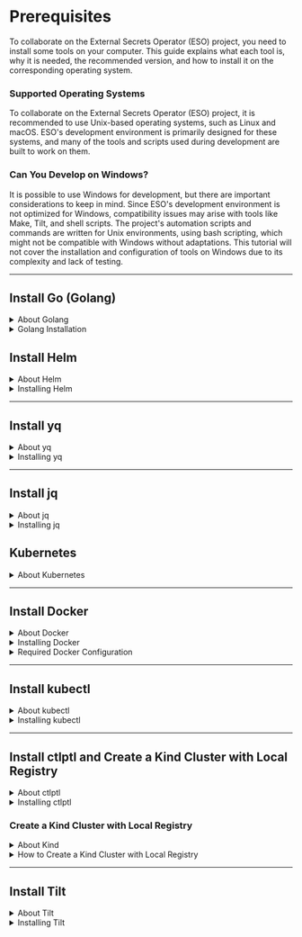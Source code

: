 # Prerequisites
To collaborate on the External Secrets Operator (ESO) project, you need to install some tools on your computer. This guide explains what each tool is, why it is needed, the recommended version, and how to install it on the corresponding operating system.
### Supported Operating Systems
To collaborate on the External Secrets Operator (ESO) project, it is recommended to use Unix-based operating systems, such as Linux and macOS. ESO's development environment is primarily designed for these systems, and many of the tools and scripts used during development are built to work on them.
### Can You Develop on Windows?
It is possible to use Windows for development, but there are important considerations to keep in mind. Since ESO's development environment is not optimized for Windows, compatibility issues may arise with tools like Make, Tilt, and shell scripts. The project's automation scripts and commands are written for Unix environments, using bash scripting, which might not be compatible with Windows without adaptations. This tutorial will not cover the installation and configuration of tools on Windows due to its complexity and lack of testing.

---

## Install Go (Golang)

<details>
  <summary>About Golang</summary>
  <h3> What is Go?</h3>
  <p> Go, also known as Golang, is a programming language created by Google. It is known for being efficient, easy to learn, and excellent for developing fast and scalable applications.</p>
  <h3> Why is Go needed?</h3>
  <p> In the <strong>External Secrets Operator</strong> project, Go is used to develop core parts of the code. It is required to compile, run, and contribute to the project's source code.</p>
</details>

<details>
  <summary>Golang Installation</summary>
  <h3> Required Version</h3>
  <p><strong>Minimum version:</strong> Go 1.20 or higher.</p>
  <p><strong>Recommended version:</strong> Go 1.23.3</p>
  <blockquote> As of this writing, the latest version of Go is <strong>1.23.3</strong>As of this writing, the latest version of Go is 1.23.3 , which worked perfectly with the <strong>External Secrets Operator</strong> project. Previous versions failed to test the application. Before testing the project, check your Go version.</blockquote>

  <h3> How to Install Go</h3>

  <details>
    <summary>Installation on Linux</summary>
    <h3>1. Download the Go installation file:</h3>
    <p>Access the official website or use the command below:</p>
    <pre><code>wget https://golang.org/dl/go1.23.3.linux-amd64.tar.gz</pre></code>
    <h3>2. Remove previous Go installations:</h3>
    <pre><code>sudo rm -rf /usr/local/go</pre></code>
    <h3>3. Extract the new Go archive to `/usr/local`:</h3>
    <pre><code>sudo tar -C /usr/local -xzf go1.23.3.linux-amd64.tar.gz</pre></code>
    <h3>4. Update the PATH by adding `/usr/local/go/bin`:</h3>
    <p>Edit the `~/.profile` or `/etc/profile` file and add:</p>
    <pre><code>export PATH=$PATH:/usr/local/go/bin</pre></code>
    <p>Or run directly in the terminal for the current session:</p>
    <pre><code>export PATH=$PATH:/usr/local/go/bin</pre></code>
    <h3>5. Apply PATH changes immediately:</h3>
    <pre><code>source ~/.profile</pre></code>
    <h3>6. Check the Go installation and whether it is the supported version:</h3>
    <pre><code>go version</pre></code>
    <blockquote><strong>Note:</strong> For Debian/Ubuntu, you can install Go using Snap:
    <pre><code>sudo snap install --classic go</pre></code></blockquote>
  </details>

<details>
  <summary>Installation on macOS</summary>
  <h3>1. Download the Go installation file:</h3>
  <a href="https://go.dev/dl/go1.23.3.darwin-arm64.pkg">Apple macOS (ARM64), macOS 11 or later</a>
  <a href="https://go.dev/dl/go1.23.3.darwin-amd64.pkg">Apple macOS (Intel), macOS 10.15 or later</a>
  <h3>2. Run the downloaded file and follow the installation instructions.</h3>
  <p>The package installs the Go distribution into `/usr/local/go`. The installer should add the `/usr/local/go/bin` directory to the `PATH` environment variable. You may need to restart any open Terminal sessions for the change to take effect.</p>
  <h3>3. Check your Go installation and whether it is the supported version:</h3>
  <pre><code>go version</pre></code>
</details>

<p>If you have any questions or problems installing Go, please consult the <a href="https://go.dev/doc/install">official documentation</a>.</p>

</details>

## Install Helm

<details>
  <summary>About Helm</summary>
  <h3>What is Helm?</h3>
  <p>Helm is a package manager for Kubernetes, the platform that automates deployment, scaling, and management of containerized applications.</p>
  
  <h3>Why is Helm necessary?</h3>
  <p>In the <strong>External Secrets Operator</strong> project, Helm is used to simplify the installation and management of applications within Kubernetes, automating complex configuration and deployment processes.</p>
</details>

<details>
  <summary>Installing Helm</summary>
  <h3>Required Version</h3>
  <p><strong>Recommended version:</strong> Helm 3 (latest version of Helm 3).</p>
  <h3>How to Install Helm</h3>

  <details>
    <summary>Installing on Linux</summary>
    <h3>1. Download the installation script:</h3>
    <pre><code>curl -fsSL -o get_helm.sh https://raw.githubusercontent.com/helm/helm/main/scripts/get-helm-3</code></pre>
    <h3>2. Make the script executable:</h3>
    <pre><code>chmod 700 get_helm.sh</code></pre>
    <h3>3. Run the installation script:</h3>
    <pre><code>./get_helm.sh</code></pre>
    <h3>4. Verify the Helm installation:</h3>
    <pre><code>helm version</code></pre>
  </details>

  <details>
    <summary>Installing on macOS</summary>
    <h3>1. Using Homebrew:</h3>
    <pre><code>brew install helm</code></pre>
    <h3>2. Verify the Helm installation:</h3>
    <pre><code>helm version</code></pre>
  </details>

  <p>For other installation options and details, refer to the <a href="https://helm.sh/docs/intro/install/">official Helm installation guide</a>.</p>
</details>

---

## Install yq

<details>
  <summary>About yq</summary>
  <h3>What is yq?</h3>
  <p>yq is a command-line tool for reading, manipulating, and writing YAML files, which are widely used for configurations.</p>
  
  <h3>Why is yq necessary?</h3>
  <p>In the <strong>External Secrets Operator</strong> project, yq is used to automate the editing of YAML configuration files, facilitating adjustments and implementations.</p>
</details>

<details>
  <summary>Installing yq</summary>
  <h3>Required Version</h3>
  <p><strong>Recommended version:</strong> yq v4.44.3 or higher.</p>

  <h3>How to Install yq</h3>

  <details>
    <summary>Installing on Linux</summary>
    <h3>1. Download the yq binary:</h3>
    <pre><code>wget https://github.com/mikefarah/yq/releases/download/v4.44.3/yq_linux_amd64.tar.gz</code></pre>
    <h3>2. Extract the downloaded file:</h3>
    <pre><code>tar xvf yq_linux_amd64.tar.gz</code></pre>
    <h3>3. Move the binary to <code>/usr/local/bin</code> and make it executable:</h3>
    <pre><code>sudo mv yq_linux_amd64 /usr/local/bin/yq</code></pre>
    <pre><code>sudo chmod +x /usr/local/bin/yq</code></pre>
    <h3>4. Verify the yq installation:</h3>
    <pre><code>yq --version</code></pre>
    <blockquote>
      <strong>Alternative:</strong> If issues arise, install via Snap:
      <pre><code>sudo snap install yq</code></pre>
    </blockquote>
  </details>

  <details>
    <summary>Installing on macOS</summary>
    <h3>1. Using Homebrew:</h3>
    <pre><code>brew install yq</code></pre>
    <h3>2. Verify the yq installation:</h3>
    <pre><code>yq --version</code></pre>
  </details>

  <p>For other installation options and details, refer to the <a href="https://github.com/mikefarah/yq">official yq repository</a>.</p>
</details>


---

## Install jq

<details>
  <summary>About jq</summary>
  <h3>What is jq?</h3>
  <p>jq is a command-line tool for processing and manipulating JSON data.</p>
  
  <h3>Why is jq needed?</h3>
  <p>In the <strong>External Secrets Operator</strong> project, jq is essential for working with JSON data, enabling efficient filtering and transformation of information.</p>
</details>

<details>
  <summary>Installing jq</summary>
  <h3>Required Version</h3>
  <p><strong>Recommended version:</strong> jq 1.6 or later.</p>

  <h3>How to Install jq</h3>

  <details>
    <summary>Installing on Linux</summary>
    <h3>1. For Debian/Ubuntu:</h3>
    <pre><code>sudo apt-get install jq</code></pre>
    <h3>2. For Fedora:</h3>
    <pre><code>sudo dnf install jq</code></pre>
    <h3>3. Verify the installation of jq:</h3>
    <pre><code>jq --version</code></pre>
  </details>

  <details>
    <summary>Installing on macOS</summary>
    <h3>1. Using Homebrew:</h3>
    <pre><code>brew install jq</code></pre>
    <h3>2. Verify the installation of jq:</h3>
    <pre><code>jq --version</code></pre>
  </details>

  <p>For other installation options and more details, visit the <a href="https://stedolan.github.io/jq/">official jq website</a>.</p>
</details>

## Kubernetes

<details>
  <summary>About Kubernetes</summary>
  <h3>What is Kubernetes?</h3>
  <p>Kubernetes is an open-source platform for automating the deployment, scaling, and management of containerized applications. It orchestrates containerized workloads across a cluster of machines, ensuring high availability and efficient resource utilization.</p>
  
  <h3>Why is Kubernetes needed?</h3>
  <p>In the <strong>External Secrets Operator</strong> project, Kubernetes provides the infrastructure to deploy and manage containerized applications. It allows integration with cloud-native services, enabling scalability, fault tolerance, and streamlined operations in dynamic environments.</p>

  <p>
  To work with Kubernetes, we need to install and configure some tools first. This will be explained in the sections below.
  
  For more details, check the [official documentation](https://kubernetes.io/docs/home/).
</p>
</details>

---
## Install Docker

<details>
  <summary>About Docker</summary>
  <h3>What is Docker?</h3>
  <p>Docker is a platform for building, deploying, and running applications in containers. Containers package an application with all its dependencies into a standard unit for development and deployment.</p>
  
  <h3>Why is Docker needed?</h3>
  <p>In the <strong>External Secrets Operator</strong> project, Docker is used to create container images and run services in isolated environments. It is essential for developing, testing, and deploying the application within a Kubernetes environment.</p>
</details>

<details>
  <summary>Installing Docker</summary>
  <h3>How to Install Docker</h3>

  <details>
    <summary>Installing on Linux</summary>
    <h3>1. Update existing packages:</h3>
    <pre><code>sudo apt-get update</code></pre>
    <h3>2. Install required packages:</h3>
    <pre><code>sudo apt-get install \
                ca-certificates \
                curl \
                gnupg \
                lsb-release</code></pre>
    <h3>3. Add Docker's official GPG key:</h3>
    <pre><code>curl -fsSL https://download.docker.com/linux/ubuntu/gpg | sudo gpg --dearmor -o /usr/share/keyrings/docker-archive-keyring.gpg</code></pre>
    <h3>4. Add the Docker repository:</h3>
    <pre><code>echo \
"deb [arch=$(dpkg --print-architecture) signed-by=/usr/share/keyrings/docker-archive-keyring.gpg] \
https://download.docker.com/linux/ubuntu \
$(lsb_release -cs) stable" | sudo tee /etc/apt/sources.list.d/docker.list > /dev/null
</code></pre>
    <h3>5. Install the Docker Engine:</h3>
    <pre><code>sudo apt-get update
sudo apt-get install docker-ce docker-ce-cli containerd.io</code></pre>
    <h3>6. Verify the installation of Docker:</h3>
    <pre><code>sudo docker run hello-world</code></pre>
  </details>

  <details>
    <summary>Installing on macOS</summary>
    <h3>1. Download Docker Desktop for macOS:</h3>
    <p>Visit the official site and download Docker Desktop:</p>
    <ul>
      <li><a href="https://desktop.docker.com/mac/stable/amd64/Docker.dmg">Docker Desktop for Mac with Intel Chip</a></li>
      <li><a href="https://desktop.docker.com/mac/stable/arm64/Docker.dmg">Docker Desktop for Mac with Apple Chip (M1)</a></li>
    </ul>
    <h3>2. Install Docker Desktop:</h3>
    <ol>
      <li>Open the <code>Docker.dmg</code> file.</li>
      <li>Drag the Docker icon to the <code>Applications</code> folder.</li>
      <li>Launch Docker Desktop from the <code>Applications</code> folder.</li>
    </ol>
    <h3>3. Verify the installation of Docker:</h3>
    <pre><code>docker --version</code></pre>
  </details>

  <p>For other installation options and more details, visit the <a href="https://docs.docker.com/get-docker/">official Docker documentation</a>.</p>
</details>

<details>
  <summary>Required Docker Configuration</summary>
  <h3>Configure Docker for Non-Root Usage</h3>
  <p>By default, Docker requires superuser (root) privileges to run. To simplify usage, it is recommended to add the current user to the <code>docker</code> group to execute commands without <code>sudo</code>.</p>

  <details>
    <summary>Steps to configure Docker without root on Linux</summary>
    <h3>1. Create the docker group (if it doesn't exist):</h3>
    <pre><code>sudo groupadd docker</code></pre>
    <h3>2. Add the current user to the docker group:</h3>
    <pre><code>sudo usermod -aG docker $USER</code></pre>
    <h3>3. Apply group changes without logging out:</h3>
    <pre><code>newgrp docker</code></pre>
    <h3>4. Verify Docker can run without sudo:</h3>
    <pre><code>docker run hello-world</code></pre>
    <p>If the command works without errors, the configuration is successful.</p>
  </details>
</details>

---
## Install kubectl

<details>
  <summary>About kubectl</summary>
  <h3>What is kubectl?</h3>
  <p><strong>kubectl</strong> is the command-line tool for managing Kubernetes clusters. It enables running commands on the cluster, managing resources, and debugging applications.</p>
  <h3>Why is kubectl needed?</h3>
  <p>In the <strong>External Secrets Operator</strong> project, kubectl is used to interact with local or remote Kubernetes clusters, apply configurations, and check the state of deployed resources.</p>
</details>

<details>
  <summary>Installing kubectl</summary>
  <h3>Required Version</h3>
  <p><strong>A version compatible with the installed Kubernetes version (usually the latest stable version).</strong></p>
  <h3>How to Install kubectl</h3>
  <details>
    <summary>Installing on Linux</summary>
    <h3>1. Download the latest kubectl version:</h3>
    <pre><code>curl -LO "https://dl.k8s.io/release/$(curl -L -s https://dl.k8s.io/release/stable.txt)/bin/linux/amd64/kubectl"</code></pre>
    <h3>2. Make the binary executable:</h3>
    <pre><code>chmod +x kubectl</code></pre>
    <h3>3. Move the binary to PATH:</h3>
    <pre><code>sudo mv kubectl /usr/local/bin/</code></pre>
    <h3>4. Verify the installation of kubectl:</h3>
    <pre><code>kubectl version --client</code></pre>
  </details>

  <details>
    <summary>Installing on macOS</summary>
    <h3>1. Using Homebrew:</h3>
    <pre><code>brew install kubectl</code></pre>
    <h3>2. Verify the installation of kubectl:</h3>
    <pre><code>kubectl version --client</code></pre>
  </details>

  <p>For other installation options and more details, visit the <a href="https://kubernetes.io/docs/tasks/tools/">official kubectl documentation</a>.</p>
</details>

---
## Install ctlptl and Create a Kind Cluster with Local Registry

<details>
  <summary>About ctlptl</summary>
  <h3>What is ctlptl?</h3>
  <p><strong>ctlptl</strong> (Control Plane Tool) is a tool for managing local Kubernetes development clusters. It simplifies the creation and management of clusters like <strong>Kind</strong> (Kubernetes in Docker) and the configuration of local container registries.</p>
  <h3>Why is ctlptl necessary?</h3>
  <p>In the <strong>External Secrets Operator</strong> project, ctlptl is used to create and manage a local Kubernetes cluster using Kind, as well as to configure a local container registry to store Docker images during development.</p>
</details>

<details>
  <summary>Installing ctlptl</summary>
  <h3>Required Version</h3>
  <p><strong>The latest available version of ctlptl.</strong></p>

  <h3>How to Install ctlptl</h3>

  <details>
    <summary>Installation on Linux</summary>
    <h3>1. Install ctlptl:</h3>
    <p>Use the following command to install version <code>0.8.36</code> of ctlptl directly into <code>/usr/local/bin</code>. Replace <code>0.8.36</code> with another version if necessary.</p>
    <pre><code>
CTLPTL_VERSION="0.8.36"
curl -fsSL https://github.com/tilt-dev/ctlptl/releases/download/v$CTLPTL_VERSION/ctlptl.$CTLPTL_VERSION.linux.x86_64.tar.gz | sudo tar -xzv -C /usr/local/bin ctlptl
    </code></pre>
    
    <h3>2. Verify the ctlptl installation:</h3>
    <pre><code>
ctlptl version
    </code></pre>
  </details>

  <details>
    <summary>Installation via Go</summary>
    <h3>1. Ensure Go is installed:</h3>
    <p>If Go is not installed, follow the instructions on the <a href="https://go.dev/doc/install">official Go website</a>.</p>
    
    <h3>2. Install ctlptl using Go:</h3>
    <pre><code>
go install github.com/tilt-dev/ctlptl/cmd/ctlptl@latest
    </code></pre>

    <h3>3. Add the <code>$GOPATH/bin</code> directory to PATH (if necessary):</h3>
    <pre><code>
export PATH=$PATH:$(go env GOPATH)/bin
    </code></pre>
    
    <h3>4. Verify the ctlptl installation:</h3>
    <pre><code>
ctlptl version
    </code></pre>
  </details>

  <details>
    <summary>Installation on macOS</summary>
    <h3>1. Using Homebrew:</h3>
    <pre><code>brew install tilt-dev/tap/ctlptl</code></pre>
    <h3>2. Verify the ctlptl installation:</h3>
    <pre><code>ctlptl version</code></pre>
  </details>
</details>

<h3>Create a Kind Cluster with Local Registry</h3>

<details>
  <summary>About Kind</summary>
  <p><strong>Kind</strong> (Kubernetes in Docker) is a tool to run local Kubernetes clusters using Docker containers as cluster nodes.</p>
</details>

<details>
  <summary>How to Create a Kind Cluster with Local Registry</summary>
  <h3>1. Create a local container registry:</h3>
  <pre><code>docker run -d --restart=always -p "5000:5000" --name kind-registry registry:2</code></pre>
  <h3>2. Create a Kind cluster using ctlptl and connect it to the local registry:</h3>
  <pre><code>ctlptl create cluster kind --registry=kind-registry</code></pre>
  <p>This will create a Kind cluster configured to use the local registry at <code>localhost:5000</code>.</p>
  <h3>3. Verify the cluster is running:</h3>
  <pre><code>kubectl cluster-info --context kind-kind</code></pre>
  <h3>4. List clusters managed by ctlptl:</h3>
  <pre><code>ctlptl get clusters</code></pre>
</details>

---
## Install Tilt

<details>
  <summary>About Tilt</summary>
  <h3>What is Tilt?</h3>
  <p><strong>Tilt</strong> is a tool that accelerates development in Kubernetes environments. It automates building, deploying, and monitoring code, enabling a faster development cycle.</p>
  <h3>Why is Tilt necessary?</h3>
  <p>In the <strong>External Secrets Operator</strong> project, Tilt is used to develop and test code changes efficiently, reflecting updates almost instantly in the local Kubernetes environment.</p>
</details>

<details>
  <summary>Installing Tilt</summary>
  <h3>Required Version</h3>
  <ul>
    <li><strong>Prerequisites:</strong> Install Docker, kubectl, Kind, and ctlptl.</li>
    <li><strong>Recommended version:</strong> Latest available version.</li>
  </ul>

  <h3>How to Install Tilt</h3>

  <details>
    <summary>Installation on Linux</summary>
    <h3>1. Download and execute the installation script:</h3>
    <pre><code>curl -fsSL https://raw.githubusercontent.com/tilt-dev/tilt/master/scripts/install.sh | bash</code></pre>
    <h3>2. Verify the Tilt installation:</h3>
    <pre><code>tilt version</code></pre>
  </details>

  <details>
    <summary>Installation on macOS</summary>
    <h3>1. Using Homebrew:</h3>
    <pre><code>brew install tilt-dev/tap/tilt</code></pre>
    <h3>2. Verify the Tilt installation:</h3>
    <pre><code>tilt version</code></pre>
  </details>

  <p>For additional installation options and details, refer to the <a href="https://docs.tilt.dev/install.html">official Tilt installation guide</a>.</p>
</details>